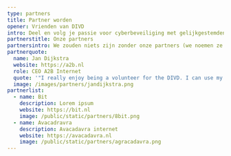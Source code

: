 ```yaml
---
type: partners
title: Partner worden
opener: Vrienden van DIVD
intro: Deel en volg je passie voor cyberbeveiliging met gelijkgestemden terwijl je helpt om een veiligere digitale wereld te creëren
partnerstitle: Onze partners
partnersintro: We zouden niets zijn zonder onze partners (we noemen ze graag vrienden) en daarom waarderen we ze echt. Laat het ons weten als je een DIVD-partner wilt worden.
partnerquote:
  name: Jan Dijkstra
  website: https://a2b.nl
  role: CEO A2B Internet
  quote: '"I really enjoy being a volunteer for the DIVD. I can use my skills for a good cause where I truly see results. Moreover, I simply find it fantastic to be part of such a fun and talented team."'
  image: /images/partners/jandijkstra.png
partnerlist:
  - name: Bit
    description: Lorem ipsum
    website: https://bit.nl
    image: /public/static/partners/8bit.png
  - name: Avacadravra
    description: Avacadavra internet
    website: https://avacadavra.nl
    image: /public/static/partners/agracadavra.png
---
```

